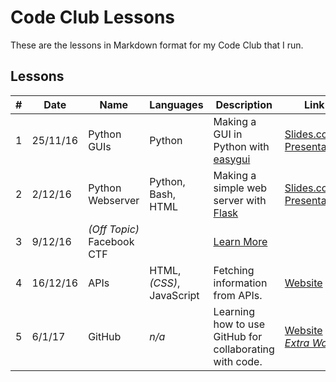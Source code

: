 # Code Club Lessons
These are the lessons in Markdown format for my Code Club that I run.

## Lessons

| # | Date | Name | Languages | Description | Link |
|---|---|---|---|---|---|
| 1 | 25/11/16 | Python GUIs | Python | Making a GUI in Python with [easygui](http://easygui.sourceforge.net/) | [Slides.com Presentation](http://slides.com/jakewalker/code-club-1) |
| 2 | 2/12/16 | Python Webserver | Python, Bash, HTML | Making a simple web server with [Flask](http://flask.pocoo.org/) | [Slides.com Presentation](http://slides.com/jakewalker/code-club-2) |
| 3 | 9/12/16 | *(Off Topic)* Facebook CTF |  | [Learn More](https://github.com/facebook/fbctf) |  |
| 4 | 16/12/16 | APIs | HTML, *(CSS)*, JavaScript | Fetching information from APIs. | [Website](https://malverncode.club/learn.html#apis) |
| 5 | 6/1/17 | GitHub | *n/a* | Learning how to use GitHub for collaborating with code. | [Website](https://malverncode.club/learn.html#github) - *[Extra Work](https://docs.google.com/document/d/1bGuemLYD0LlPyVN38gss5zuM0rldtw6sy1cIACv8lJs/edit?usp=sharing)* |
